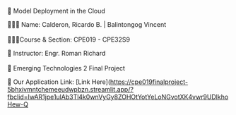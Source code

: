 👋 Model Deployment in the Cloud <br/> 

👩🏻‍💻 Name: Calderon, Ricardo B.  |  Balintongog Vincent<br/>  
👩🏻‍🎓Course & Section:  CPE019 - CPE32S9 <br/> 

🎨 Instructor: Engr. Roman Richard<br/>  
🌷 Emerging Technologies 2 Final Project <br/> 

💭 Our Application Link: [Link Here](https://cpe019finalproject-5bhxivmntchemeeudwpbzn.streamlit.app/?fbclid=IwAR1jpe1ulAb3Tl4k0wnVyGy8ZOHOtYotYeLoNGvotXK4vwr9UDlkhoHew-Q<br/> 
